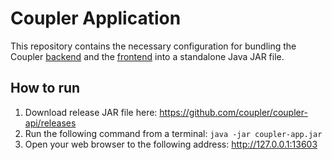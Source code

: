 Coupler Application
===================

This repository contains the necessary configuration for bundling the Coupler
[backend](https://github.com/coupler/coupler-api) and the
[frontend](https://github.com/coupler/coupler-frontend) into a standalone Java
JAR file.

How to run
----------

1. Download release JAR file here: https://github.com/coupler/coupler-api/releases
2. Run the following command from a terminal: `java -jar coupler-app.jar`
3. Open your web browser to the following address: http://127.0.0.1:13603
